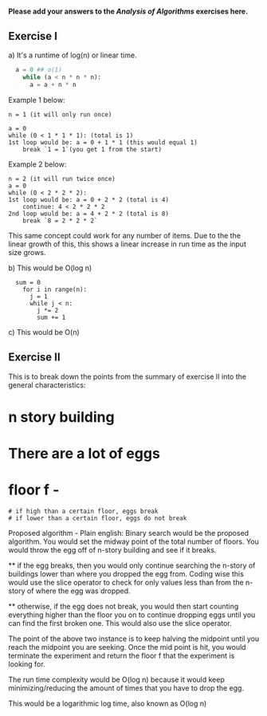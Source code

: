 #### Please add your answers to the ***Analysis of  Algorithms*** exercises here.

## Exercise I

a)  It's a runtime of log(n) or linear time. 

```python
  a = 0 ## o(1)
    while (a < n * n * n): 
      a = a + n * n
```
Example 1 below: 
```
n = 1 (it will only run once)

a = 0
while (0 < 1 * 1 * 1): (total is 1)
1st loop would be: a = 0 + 1 * 1 (this would equal 1)
    break `1 = 1`(you get 1 from the start)
```
Example 2 below: 
```
n = 2 (it will run twice once)
a = 0
while (0 < 2 * 2 * 2):
1st loop would be: a = 0 + 2 * 2 (total is 4)
    continue: 4 < 2 * 2 * 2
2nd loop would be: a = 4 + 2 * 2 (total is 8)
    break `8 = 2 * 2 * 2`
```
This same concept could work for any number of items. Due to the the linear growth of this, this shows a linear increase in run time as the input size grows. 

b) This would be O(log n)

```
  sum = 0 
    for i in range(n):   
      j = 1
      while j < n:
        j *= 2  
        sum += 1 
```

c) This would be O(n)

## Exercise II

This is to break down the points from the summary of exercise II into the general characteristics:
# n story building
# There are a lot of eggs
# floor f -
    # if high than a certain floor, eggs break
    # if lower than a certain floor, eggs do not break

Proposed algorithm - 
Plain english: Binary search would be the proposed algorithm. You would set the midway point of the total number of floors. You would throw the egg off of n-story building and see if it breaks.

** if the egg breaks, then you would only continue searching the n-story of buildings lower than where you dropped the egg from. Coding wise this would use the slice operator to check for only values less than from the n-story of where the egg was dropped.

** otherwise, if the egg does not break, you would then start counting everything higher than the floor you on to continue dropping eggs until you can find the first broken one. This would also use the slice operator. 

The point of the above two instance is to keep halving the midpoint until you reach the midpoint you are seeking. Once the mid point is hit, you would terminate the experiment and return the floor f that the experiment is looking for. 

The run time complexity would be O(log n) because it would keep minimizing/reducing the amount of times that you have to drop the egg. 





This would be a logarithmic log time, also known as O(log n)



